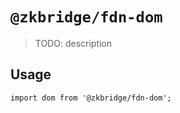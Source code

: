 # `@zkbridge/fdn-dom`

> TODO: description

## Usage

```
import dom from '@zkbridge/fdn-dom';

```
